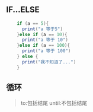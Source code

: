 ## IF...ELSE
```java
    if (a == 5){
      print("a 等于5")
    }else if (a == 10){
      print("a 等于 10")
    }else if (a == 100){
      print("a 等于 100")
    } else {
      print("我不知道了...")
    }
```

## 循环
> to:包括结尾
> until:不包括结尾